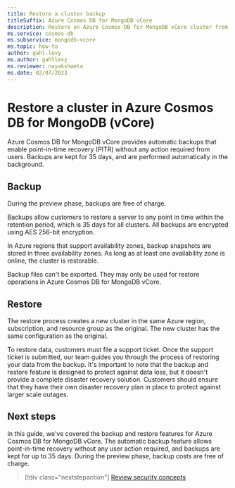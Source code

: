 ```yaml
---
title: Restore a cluster backup
titleSuffix: Azure Cosmos DB for MongoDB vCore
description: Restore an Azure Cosmos DB for MongoDB vCore cluster from a point in time encrypted backup snapshot.
ms.service: cosmos-db
ms.subservice: mongodb-vcore
ms.topic: how-to
author: gahl-levy
ms.author: gahllevy
ms.reviewer: nayakshweta
ms.date: 02/07/2023
---
```


# Restore a cluster in Azure Cosmos DB for MongoDB (vCore)

Azure Cosmos DB for MongoDB vCore provides automatic backups that enable point-in-time recovery (PITR) without any action required from users. Backups are kept for 35 days, and are performed automatically in the background.

## Backup

During the preview phase, backups are free of charge.

Backups allow customers to restore a server to any point in time within the retention period, which is 35 days for all clusters. All backups are encrypted using AES 256-bit encryption.

In Azure regions that support availability zones, backup snapshots are stored in three availability zones. As long as at least one availability zone is online, the cluster is restorable.

Backup files can't be exported. They may only be used for restore operations in Azure Cosmos DB for MongoDB vCore.

## Restore

The restore process creates a new cluster in the same Azure region, subscription, and resource group as the original. The new cluster has the same configuration as the original.

To restore data, customers must file a support ticket. Once the support ticket is submitted, our team guides you through the process of restoring your data from the backup. It's important to note that the backup and restore feature is designed to protect against data loss, but it doesn't provide a complete disaster recovery solution. Customers should ensure that they have their own disaster recovery plan in place to protect against larger scale outages.

## Next steps

In this guide, we've covered the backup and restore features for Azure Cosmos DB for MongoDB vCore. The automatic backup feature allows point-in-time recovery without any user action required, and backups are kept for up to 35 days. During the preview phase, backup costs are free of charge.

> [!div class="nextstepaction"]
> [Review security concepts](security.md)
